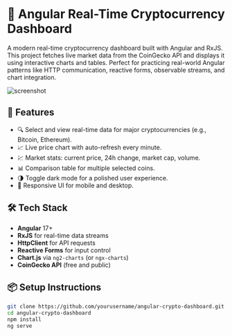 # 🧭 Angular Real-Time Cryptocurrency Dashboard

A modern real-time cryptocurrency dashboard built with Angular and RxJS. This project fetches live market data from the CoinGecko API and displays it using interactive charts and tables. Perfect for practicing real-world Angular patterns like HTTP communication, reactive forms, observable streams, and chart integration.

![screenshot](screenshot.png) <!-- Replace with actual screenshot -->

## 🚀 Features

- 🔍 Select and view real-time data for major cryptocurrencies (e.g., Bitcoin, Ethereum).
- 📈 Live price chart with auto-refresh every minute.
- 💹 Market stats: current price, 24h change, market cap, volume.
- 📊 Comparison table for multiple selected coins.
- 🌗 Toggle dark mode for a polished user experience.
- 📱 Responsive UI for mobile and desktop.

## 🛠️ Tech Stack

- **Angular** 17+
- **RxJS** for real-time data streams
- **HttpClient** for API requests
- **Reactive Forms** for input control
- **Chart.js** via `ng2-charts` (or `ngx-charts`)
- **CoinGecko API** (free and public)

## 📦 Setup Instructions

```bash
git clone https://github.com/yourusername/angular-crypto-dashboard.git
cd angular-crypto-dashboard
npm install
ng serve
```